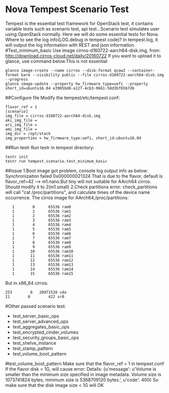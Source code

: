 Nova Tempest Scenario Test
======
Tempest is the essential test framework for OpenStack test, it contains variable tests such as 
scenario test, api test...Scenario test simulates user using OpenStack normally. Here we will 
do some essential tests for Nova.
Where to see the log info(LOG.debug in tempest code)?
In tempest.log, it will output the log information with REST and json information.
#Test_minimum_basic
Use image cirros-d160722-aarch64-disk.img, from: 
http://download.cirros-cloud.net/daily/20160722
If you want to upload it to glance, use command below.This is not essential
```shell
glance image-create --name cirros --disk-format qcow2 --container-format bare --visibility public --file cirros-d160722-aarch64-disk.img --progress
glance image-update --property hw_firmware_type=uefi --property short_id=ubuntu16.04 e3905bd8-a127-4cb3-9661-58d3bf65b7db
```
##Configure file
Modify the tempest/etc/tempest.conf:
```shell
flavor_ref = 1
[scenario]
img_file = cirros-d160722-aarch64-disk.img
aki_img_file =
ari_img_file =
ami_img_file =
img_dir = /opt/stack
img_properties = hw_firmware_type:uefi, short_id:ubuntu16.04
```
##Run testr
Run testr in tempest directory:
```shell
testr init
testr run tempest.scenario.test_minimum_basic
```
##issue
1.Boot image got problem, console log output info as below:
Synchronizaiton failed 0x000000021324
That is due to the flavor, default is flavor_ref=42 --> m1.nano.But tiny will not suitable for 
AArch64 cirros. Should modify it to 2(m1.small)
2.Check partitions error:
check_partitions will call "cat /proc/partitions", and calculate times of the device name occurrence.
The cirros image for AArch64,/proc/partitions:
```shell
   1        0      65536 ram0
   1        1      65536 ram1
   1        2      65536 ram2
   1        3      65536 ram3
   1        4      65536 ram4
   1        5      65536 ram5
   1        6      65536 ram6
   1        7      65536 ram7
   1        8      65536 ram8
   1        9      65536 ram9
   1       10      65536 ram10
   1       11      65536 ram11
   1       12      65536 ram12
   1       13      65536 ram13
   1       14      65536 ram14
   1       15      65536 ram15
```
But in x86_64 cirros:
```shell
253        0   20971520 vda
11        0        422 sr0
```
#Other passed scenario test:
* test_server_basic_ops
* test_server_advanced_ops
* test_aggregates_basic_ops
* test_encrypted_cinder_volumes
* test_security_groups_basic_ops
* test_shelve_instance
* test_stamp_pattern
* test_volume_boot_pattern

#test_volume_boot_pattern
Make sure that the flavor_ref = 1 in tempest.conf
If the flavor disk > 1G, will cause error:
Details: {u'message': u'Volume is smaller than the minimum size specified in image metadata. Volume size is 1073741824 bytes, minimum size is 5368709120 bytes.', u'code': 400}
So make sure that the disk image size < 1G will OK
